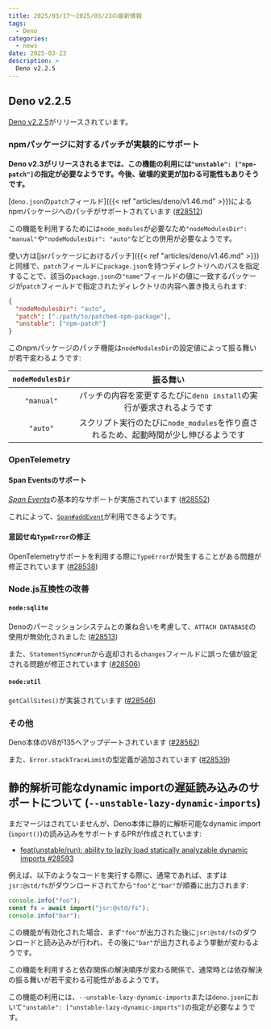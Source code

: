 ```yaml
---
title: 2025/03/17〜2025/03/23の最新情報
tags:
  - Deno
categories:
  - news
date: 2025-03-23
description: >
  Deno v2.2.5
---
```


## Deno v2.2.5

[Deno v2.2.5](https://github.com/denoland/deno/releases/tag/v2.2.5)がリリースされています。

### npmパッケージに対するパッチが実験的にサポート

**Deno v2.3がリリースされるまでは、この機能の利用には`"unstable": ["npm-patch"]`の指定が必要なようです。今後、破壊的変更が加わる可能性もありそうです。**

[`deno.json`の`patch`フィールド]({{< ref "articles/deno/v1.46.md" >}})によるnpmパッケージへのパッチがサポートされています ([#28512](https://github.com/denoland/deno/pull/28512))

この機能を利用するためには`node_modules`が必要なため`"nodeModulesDir": "manual"`や`"nodeModulesDir": "auto"`などとの併用が必要なようです。

使い方は[jsrパッケージにおけるパッチ]({{< ref "articles/deno/v1.46.md" >}})と同様で、`patch`フィールドに`package.json`を持つディレクトリへのパスを指定することで、該当の`package.json`の`"name"`フィールドの値に一致するパッケージが`patch`フィールドで指定されたディレクトリの内容へ置き換えられます:

```json
{
  "nodeModulesDir": "auto",
  "patch": ["./path/to/patched-npm-package"],
  "unstable": ["npm-patch"]
}
```

このnpmパッケージのパッチ機能は`nodeModulesDir`の設定値によって振る舞いが若干変わるようです:

|`nodeModulesDir`|振る舞い|
|:---:|:---:|
|`"manual"`|パッチの内容を変更するたびに`deno install`の実行が要求されるようです|
|`"auto"`|スクリプト実行のたびに`node_modules`を作り直されるため、起動時間が少し伸びるようです|

### OpenTelemetry

#### Span Eventsのサポート

[*Span Events*](https://github.com/open-telemetry/opentelemetry.io/blob/0369108b85532466ac127f50326ddd116947b5e4/content/en/docs/concepts/signals/traces.md#span-events)の基本的なサポートが実施されています ([#28552](https://github.com/denoland/deno/pull/28552))

これによって、[`Span#addEvent`](https://github.com/open-telemetry/opentelemetry-js/blob/v1.30.1/api/src/trace/span.ts#L76-L80)が利用できるようです。

#### 意図せぬ`TypeError`の修正

OpenTelemetryサポートを利用する際に`TypeError`が発生することがある問題が修正されています ([#28538](https://github.com/denoland/deno/pull/28538))

### Node.js互換性の改善

#### `node:sqlite`

Denoのパーミッションシステムとの兼ね合いを考慮して、`ATTACH DATABASE`の使用が無効化されました ([#28513](https://github.com/denoland/deno/pull/28513))

また、`StatementSync#run`から返却される`changes`フィールドに誤った値が設定される問題が修正されています ([#28506](https://github.com/denoland/deno/pull/28506))

#### `node:util`

`getCallSites()`が実装されています ([#28546](https://github.com/denoland/deno/pull/28546))

### その他

Deno本体のV8が135へアップデートされています ([#28562](https://github.com/denoland/deno/pull/28562))

また、`Error.stackTraceLimit`の型定義が追加されています ([#28539](https://github.com/denoland/deno/pull/28539))

## 静的解析可能なdynamic importの遅延読み込みのサポートについて (`--unstable-lazy-dynamic-imports`)

まだマージはされていませんが、Deno本体に静的に解析可能なdynamic import (`import()`)の読み込みをサポートするPRが作成されています:

- [feat(unstable/run): ability to lazily load statically analyzable dynamic imports #28593](https://github.com/denoland/deno/pull/28593)

例えば、以下のようなコードを実行する際に、通常であれば、まずは`jsr:@std/fs`がダウンロードされてから`"foo"`と`"bar"`が順番に出力されます:

```javascript
console.info("foo");
const fs = await import("jsr:@std/fs");
console.info("bar");
```

この機能が有効化された場合、まず`"foo"`が出力された後に`jsr:@std/fs`のダウンロードと読み込みが行われ、その後に`"bar"`が出力されるよう挙動が変わるようです。

この機能を利用すると依存関係の解決順序が変わる関係で、通常時とは依存解決の振る舞いが若干変わる可能性があるようです。

この機能の利用には、`--unstable-lazy-dynamic-imports`または`deno.json`において`"unstable": ["unstable-lazy-dynamic-imports"]`の指定が必要なようです。
